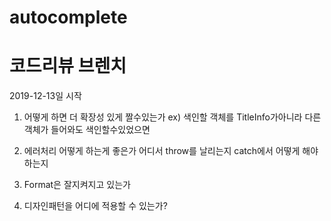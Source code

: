 # autocomplete
# 코드리뷰 브렌치

2019-12-13일 시작

1. 어떻게 하면 더 확장성 있게 짤수있는가
ex) 색인할 객체를 TitleInfo가아니라 다른 객체가 들어와도 색인할수있었으면 

2. 에러처리 어떻게 하는게 좋은가
어디서 throw를 날리는지 
catch에서 어떻게 해야하는지

3. Format은 잘지켜지고 있는가

4. 디자인패턴을 어디에 적용할 수 있는가?
